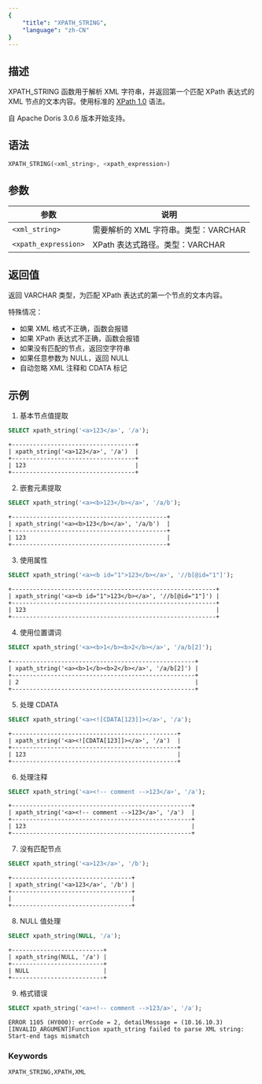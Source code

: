 ```yaml
---
{
    "title": "XPATH_STRING",
    "language": "zh-CN"
}
---
```


## 描述

XPATH_STRING 函数用于解析 XML 字符串，并返回第一个匹配 XPath 表达式的 XML 节点的文本内容。使用标准的 [XPath 1.0](https://www.w3.org/TR/xpath-10/) 语法。

自 Apache Doris 3.0.6 版本开始支持。

## 语法

```sql
XPATH_STRING(<xml_string>, <xpath_expression>)
```

## 参数

| 参数 | 说明 |
| -------------------- | ----------------------------------------- |
| `<xml_string>` | 需要解析的 XML 字符串。类型：VARCHAR |
| `<xpath_expression>` | XPath 表达式路径。类型：VARCHAR |

## 返回值

返回 VARCHAR 类型，为匹配 XPath 表达式的第一个节点的文本内容。

特殊情况：
- 如果 XML 格式不正确，函数会报错
- 如果 XPath 表达式不正确，函数会报错
- 如果没有匹配的节点，返回空字符串
- 如果任意参数为 NULL，返回 NULL
- 自动忽略 XML 注释和 CDATA 标记

## 示例

1. 基本节点值提取
```sql
SELECT xpath_string('<a>123</a>', '/a');
```
```text
+-----------------------------------+
| xpath_string('<a>123</a>', '/a')  |
+-----------------------------------+
| 123                               |
+-----------------------------------+
```

2. 嵌套元素提取
```sql
SELECT xpath_string('<a><b>123</b></a>', '/a/b');
```
```text
+--------------------------------------------+
| xpath_string('<a><b>123</b></a>', '/a/b')  |
+--------------------------------------------+
| 123                                        |
+--------------------------------------------+
```

3. 使用属性
```sql
SELECT xpath_string('<a><b id="1">123</b></a>', '//b[@id="1"]');
```
```text
+----------------------------------------------------------+
| xpath_string('<a><b id="1">123</b></a>', '//b[@id="1"]') |
+----------------------------------------------------------+
| 123                                                      |
+----------------------------------------------------------+
```

4. 使用位置谓词
```sql
SELECT xpath_string('<a><b>1</b><b>2</b></a>', '/a/b[2]');
```
```text
+----------------------------------------------------+
| xpath_string('<a><b>1</b><b>2</b></a>', '/a/b[2]') |
+----------------------------------------------------+
| 2                                                  |
+----------------------------------------------------+
```

5. 处理 CDATA
```sql
SELECT xpath_string('<a><![CDATA[123]]></a>', '/a');
```
```text
+-----------------------------------------------+
| xpath_string('<a><![CDATA[123]]></a>', '/a')  |
+-----------------------------------------------+
| 123                                           |
+-----------------------------------------------+
```

6. 处理注释
```sql
SELECT xpath_string('<a><!-- comment -->123</a>', '/a');
```
```text
+---------------------------------------------------+
| xpath_string('<a><!-- comment -->123</a>', '/a')  |
+---------------------------------------------------+
| 123                                               |
+---------------------------------------------------+
```

7. 没有匹配节点
```sql
SELECT xpath_string('<a>123</a>', '/b');
```
```text
+----------------------------------+
| xpath_string('<a>123</a>', '/b') |
+----------------------------------+
|                                  |
+----------------------------------+
```

8. NULL 值处理
```sql
SELECT xpath_string(NULL, '/a');
```
```text
+--------------------------+
| xpath_string(NULL, '/a') |
+--------------------------+
| NULL                     |
+--------------------------+
```

9. 格式错误
```sql
SELECT xpath_string('<a><!-- comment -->123/a>', '/a');
```
```text
ERROR 1105 (HY000): errCode = 2, detailMessage = (10.16.10.3)[INVALID_ARGUMENT]Function xpath_string failed to parse XML string: Start-end tags mismatch
```

### Keywords

    XPATH_STRING,XPATH,XML
